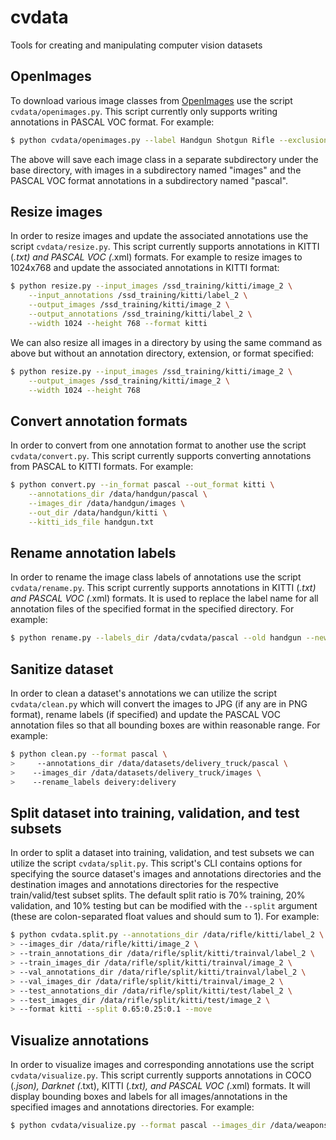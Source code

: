# cvdata
Tools for creating and manipulating computer vision datasets

## OpenImages
To download various image classes from [OpenImages](https://storage.googleapis.com/openimages/web/index.html) 
use the script `cvdata/openimages.py`. This script currently only supports writing 
annotations in PASCAL VOC format. For example:
```bash
$ python cvdata/openimages.py --label Handgun Shotgun Rifle --exclusions /home/james/git/cvdata/exclusions/exclusions_weapons.txt --base_dir /data/cvdata/weapons --format pascal
```
The above will save each image class in a separate subdirectory under the base 
directory, with images in a subdirectory named "images" and the PASCAL VOC format 
annotations in a subdirectory named "pascal".

## Resize images
In order to resize images and update the associated annotations use the script 
`cvdata/resize.py`. This script currently supports annotations in KITTI (*.txt) 
and PASCAL VOC (*.xml) formats. For example to resize images to 1024x768 and 
update the associated annotations in KITTI format:
```bash
$ python resize.py --input_images /ssd_training/kitti/image_2 \
    --input_annotations /ssd_training/kitti/label_2 \
    --output_images /ssd_training/kitti/image_2 \
    --output_annotations /ssd_training/kitti/label_2 \
    --width 1024 --height 768 --format kitti
```

We can also resize all images in a directory by using the same command as above 
but without an annotation directory, extension, or format specified:
```bash
$ python resize.py --input_images /ssd_training/kitti/image_2 \
    --output_images /ssd_training/kitti/image_2 \
    --width 1024 --height 768
```

## Convert annotation formats
In order to convert from one annotation format to another use the script 
`cvdata/convert.py`. This script currently supports converting annotations from 
PASCAL to KITTI formats. For example: 
```bash
$ python convert.py --in_format pascal --out_format kitti \
    --annotations_dir /data/handgun/pascal \
    --images_dir /data/handgun/images \
    --out_dir /data/handgun/kitti \
    --kitti_ids_file handgun.txt
``` 

## Rename annotation labels
In order to rename the image class labels of annotations use the script 
`cvdata/rename.py`. This script currently supports annotations in KITTI (*.txt) 
and PASCAL VOC (*.xml) formats. It is used to replace the label name for all 
annotation files of the specified format in the specified directory. For example:
```bash
$ python rename.py --labels_dir /data/cvdata/pascal --old handgun --new firearm --format pascal
```

## Sanitize dataset
In order to clean a dataset's annotations we can utilize the script `cvdata/clean.py` 
which will convert the images to JPG (if any are in PNG format), rename labels 
(if specified) and update the PASCAL VOC annotation files so that all bounding 
boxes are within reasonable range. For example:
```bash
$ python clean.py --format pascal \
>     --annotations_dir /data/datasets/delivery_truck/pascal \
>    --images_dir /data/datasets/delivery_truck/images \
>    --rename_labels deivery:delivery
```

## Split dataset into training, validation, and test subsets
In order to split a dataset into training, validation, and test subsets we can 
utilize the script `cvdata/split.py`. This script's CLI contains options for 
specifying the source dataset's images and annotations directories and the destination 
images and annotations directories for the respective train/valid/test subset splits. 
The default split ratio is 70% training, 20% validation, and 10% testing but can 
be modified with the `--split` argument (these are colon-separated float 
values and should sum to 1). For example: 
```bash
$ python cvdata.split.py --annotations_dir /data/rifle/kitti/label_2 \
> --images_dir /data/rifle/kitti/image_2 \
> --train_annotations_dir /data/rifle/split/kitti/trainval/label_2 \
> --train_images_dir /data/rifle/split/kitti/trainval/image_2 \
> --val_annotations_dir /data/rifle/split/kitti/trainval/label_2 \
> --val_images_dir /data/rifle/split/kitti/trainval/image_2 \
> --test_annotations_dir /data/rifle/split/kitti/test/label_2 \
> --test_images_dir /data/rifle/split/kitti/test/image_2 \
> --format kitti --split 0.65:0.25:0.1 --move
```

## Visualize annotations
In order to visualize images and corresponding annotations use the script 
`cvdata/visualize.py`. This script currently supports annotations in COCO (*.json), 
Darknet (*.txt), KITTI (*.txt), and PASCAL VOC (*.xml) formats. It will display 
bounding boxes and labels for all images/annotations in the specified images and 
annotations directories. For example:
```bash
$ python cvdata/visualize.py --format pascal --images_dir /data/weapons/images --annotations_dir /data/weapons/pascal
```
